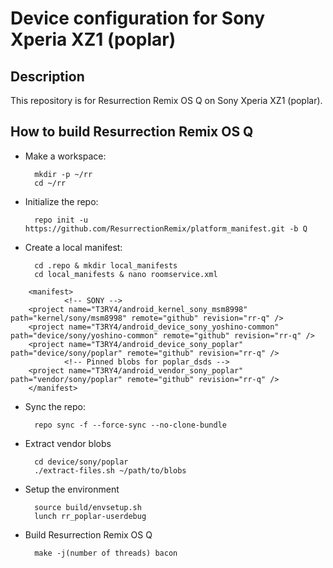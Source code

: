 Device configuration for Sony Xperia XZ1 (poplar)
========================================================

Description
-----------

This repository is for Resurrection Remix OS Q on Sony Xperia XZ1 (poplar).

How to build Resurrection Remix OS Q
----------------------

* Make a workspace:

        mkdir -p ~/rr
        cd ~/rr

* Initialize the repo:

        repo init -u https://github.com/ResurrectionRemix/platform_manifest.git -b Q

* Create a local manifest:

        cd .repo & mkdir local_manifests
        cd local_manifests & nano roomservice.xml
        
<?xml version="1.0" encoding="UTF-8"?>
        <manifest>
                <!-- SONY -->
        <project name="T3RY4/android_kernel_sony_msm8998" path="kernel/sony/msm8998" remote="github" revision="rr-q" />
        <project name="T3RY4/android_device_sony_yoshino-common" path="device/sony/yoshino-common" remote="github" revision="rr-q" />
        <project name="T3RY4/android_device_sony_poplar" path="device/sony/poplar" remote="github" revision="rr-q" />
                <!-- Pinned blobs for poplar_dsds -->
        <project name="T3RY4/android_vendor_sony_poplar" path="vendor/sony/poplar" remote="github" revision="rr-q" />
        </manifest>

* Sync the repo:

        repo sync -f --force-sync --no-clone-bundle

* Extract vendor blobs

        cd device/sony/poplar
        ./extract-files.sh ~/path/to/blobs

* Setup the environment

        source build/envsetup.sh
        lunch rr_poplar-userdebug

* Build Resurrection Remix OS Q

        make -j(number of threads) bacon
